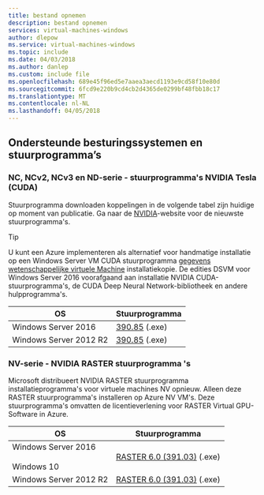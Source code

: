 ```yaml
---
title: bestand opnemen
description: bestand opnemen
services: virtual-machines-windows
author: dlepow
ms.service: virtual-machines-windows
ms.topic: include
ms.date: 04/03/2018
ms.author: danlep
ms.custom: include file
ms.openlocfilehash: 689e45f96ed5e7aaea3aecd1193e9cd58f10e80d
ms.sourcegitcommit: 6fcd9e220b9cd4cb2d4365de0299bf48fbb18c17
ms.translationtype: MT
ms.contentlocale: nl-NL
ms.lasthandoff: 04/05/2018
---
```

## <a name="supported-operating-systems-and-drivers"></a>Ondersteunde besturingssystemen en stuurprogramma’s

### <a name="nc-ncv2-ncv3-and-nd-series---nvidia-tesla-cuda-drivers"></a>NC, NCv2, NCv3 en ND-serie - stuurprogramma's NVIDIA Tesla (CUDA)

Stuurprogramma downloaden koppelingen in de volgende tabel zijn huidige op moment van publicatie. Ga naar de [NVIDIA](http://www.nvidia.com/)-website voor de nieuwste stuurprogramma's.

> [!TIP]
> U kunt een Azure implementeren als alternatief voor handmatige installatie op een Windows Server VM CUDA stuurprogramma [gegevens wetenschappelijke virtuele Machine](../articles/machine-learning/data-science-virtual-machine/overview.md) installatiekopie. De edities DSVM voor Windows Server 2016 voorafgaand aan installatie NVIDIA CUDA-stuurprogramma's, de CUDA Deep Neural Network-bibliotheek en andere hulpprogramma's.


| OS | Stuurprogramma |
| -------- |------------- |
| Windows Server 2016 | [390.85](http://us.download.nvidia.com/Windows/Quadro_Certified/390.85/390.85-tesla-desktop-winserver2016-international.exe) (.exe) |
| Windows Server 2012 R2 | [390.85](http://us.download.nvidia.com/Windows/Quadro_Certified/390.85/390.85-tesla-desktop-winserver2008-2012r2-64bit-international.exe) (.exe) |

### <a name="nv-series---nvidia-grid-drivers"></a>NV-serie - NVIDIA RASTER stuurprogramma 's

Microsoft distribueert NVIDIA RASTER stuurprogramma installatieprogramma's voor virtuele machines NV opnieuw. Alleen deze RASTER stuurprogramma's installeren op Azure NV VM's. Deze stuurprogramma's omvatten de licentieverlening voor RASTER Virtual GPU-Software in Azure.

| OS | Stuurprogramma |
| -------- |------------- |
| Windows Server 2016<br/><br/>Windows 10 | [RASTER 6.0 (391.03)](https://go.microsoft.com/fwlink/?linkid=836843) (.exe) |
| Windows Server 2012 R2 | [RASTER 6.0 (391.03)](https://go.microsoft.com/fwlink/?linkid=836844) (.exe)  |